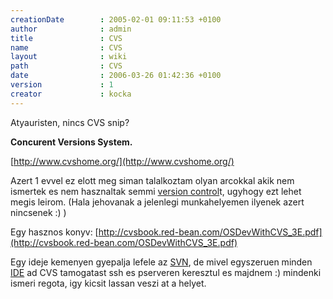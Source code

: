 ```yaml
---
creationDate        : 2005-02-01 09:11:53 +0100 
author              : admin 
title               : CVS 
name                : CVS 
layout              : wiki 
path                : CVS 
date                : 2006-03-26 01:42:36 +0100 
version             : 1 
creator             : kocka 
---
```

Atyauristen, nincs CVS snip?

__Concurent Versions System.__

[http://www.cvshome.org/](http://www.cvshome.org/)

Azert 1 evvel ez elott meg siman talalkoztam olyan arcokkal akik nem ismertek es nem hasznaltak semmi [version control](version%20control.html)t, ugyhogy ezt lehet megis leirom. (Hala jehovanak a jelenlegi munkahelyemen ilyenek azert nincsenek :) )

Egy hasznos konyv:
[http://cvsbook.red-bean.com/OSDevWithCVS_3E.pdf](http://cvsbook.red-bean.com/OSDevWithCVS_3E.pdf)

Egy ideje kemenyen gyepalja lefele az [SVN](svn.html), de mivel egyszeruen minden [IDE](IDE.html) ad CVS tamogatast ssh es pserveren keresztul es majdnem :) mindenki ismeri regota, igy kicsit lassan veszi at a helyet.
